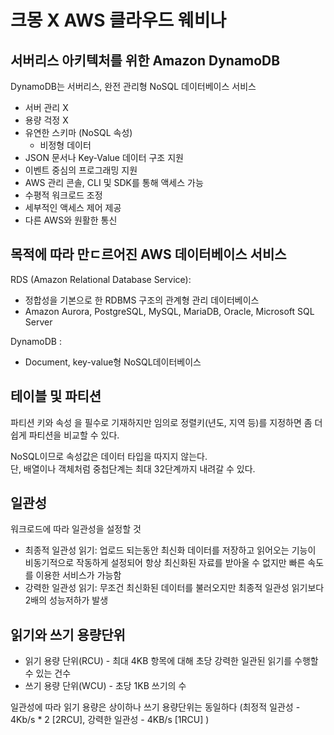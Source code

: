 # 크몽 X AWS 클라우드 웨비나

## 서버리스 아키텍처를 위한 Amazon DynamoDB

DynamoDB는 서버리스, 완전 관리형 NoSQL 데이터베이스 서비스

- 서버 관리 X
- 용량 걱정 X
- 유연한 스키마 (NoSQL 속성)
  - 비정형 데이터
- JSON 문서나 Key-Value 데이터 구조 지원
- 이벤트 중심의 프로그래밍 지원
- AWS 관리 콘솔, CLI 및 SDK를 통해 액세스 가능
- 수평적 워크로드 조정
- 세부적인 액세스 제어 제공
- 다른 AWS와 원활한 통신

## 목적에 따라 만ㄷ르어진 AWS 데이터베이스 서비스

RDS (Amazon Relational Database Service):

- 정합성을 기본으로 한 RDBMS 구조의 관계형 관리 데이터베이스
- Amazon Aurora, PostgreSQL, MySQL, MariaDB, Oracle, Microsoft SQL Server

DynamoDB :

- Document, key-value형 NoSQL데이터베이스

## 테이블 및 파티션

파티션 키와 속성 을 필수로 기재하지만 임의로 정렬키(년도, 지역 등)를 지정하면 좀 더 쉽게 파티션을 비교할 수 있다.

NoSQL이므로 속성값은 데이터 타입을 따지지 않는다.  
단, 배열이나 객체처럼 중첩단계는 최대 32단계까지 내려갈 수 있다.

## 일관성

워크로드에 따라 일관성을 설정할 것

- 최종적 일관성 읽기: 업로드 되는동안 최신화 데이터를 저장하고 읽어오는 기능이 비동기적으로 작동하게 설정되어 항상 최신화된 자료를 받아올 수 없지만 빠른 속도를 이용한 서비스가 가능함
- 강력한 일관성 읽기: 무조건 최신화된 데이터를 불러오지만 최종적 일관성 읽기보다 2배의 성능저하가 발생

## 읽기와 쓰기 용량단위

- 읽기 용량 단위(RCU) - 최대 4KB 항목에 대해 초당 강력한 일관된 읽기를 수행할 수 있는 건수
- 쓰기 용량 단위(WCU) - 초당 1KB 쓰기의 수

일관성에 따라 읽기 용량은 상이하나 쓰기 용량단위는 동일하다
(최정적 일관성 - 4Kb/s \* 2 [2RCU], 강력한 일관성 - 4KB/s [1RCU] )
